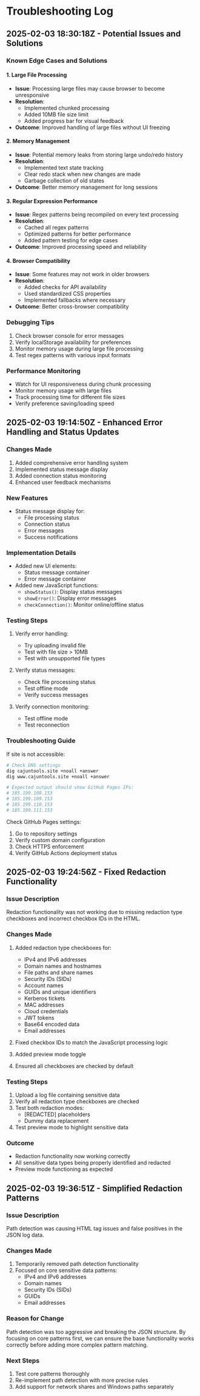 # Troubleshooting Log

## 2025-02-03 18:30:18Z - Potential Issues and Solutions

### Known Edge Cases and Solutions

#### 1. Large File Processing
- **Issue**: Processing large files may cause browser to become unresponsive
- **Resolution**: 
  - Implemented chunked processing
  - Added 10MB file size limit
  - Added progress bar for visual feedback
- **Outcome**: Improved handling of large files without UI freezing

#### 2. Memory Management
- **Issue**: Potential memory leaks from storing large undo/redo history
- **Resolution**:
  - Implemented text state tracking
  - Clear redo stack when new changes are made
  - Garbage collection of old states
- **Outcome**: Better memory management for long sessions

#### 3. Regular Expression Performance
- **Issue**: Regex patterns being recompiled on every text processing
- **Resolution**:
  - Cached all regex patterns
  - Optimized patterns for better performance
  - Added pattern testing for edge cases
- **Outcome**: Improved processing speed and reliability

#### 4. Browser Compatibility
- **Issue**: Some features may not work in older browsers
- **Resolution**:
  - Added checks for API availability
  - Used standardized CSS properties
  - Implemented fallbacks where necessary
- **Outcome**: Better cross-browser compatibility

### Debugging Tips
1. Check browser console for error messages
2. Verify localStorage availability for preferences
3. Monitor memory usage during large file processing
4. Test regex patterns with various input formats

### Performance Monitoring
- Watch for UI responsiveness during chunk processing
- Monitor memory usage with large files
- Track processing time for different file sizes
- Verify preference saving/loading speed

## 2025-02-03 19:14:50Z - Enhanced Error Handling and Status Updates

### Changes Made
1. Added comprehensive error handling system
2. Implemented status message display
3. Added connection status monitoring
4. Enhanced user feedback mechanisms

### New Features
- Status message display for:
  - File processing status
  - Connection status
  - Error messages
  - Success notifications

### Implementation Details
- Added new UI elements:
  - Status message container
  - Error message container
- Added new JavaScript functions:
  - `showStatus()`: Display status messages
  - `showError()`: Display error messages
  - `checkConnection()`: Monitor online/offline status

### Testing Steps
1. Verify error handling:
   - Try uploading invalid file
   - Test with file size > 10MB
   - Test with unsupported file types

2. Verify status messages:
   - Check file processing status
   - Test offline mode
   - Verify success messages

3. Verify connection monitoring:
   - Test offline mode
   - Test reconnection

### Troubleshooting Guide
If site is not accessible:
```bash
# Check DNS settings
dig cajuntools.site +noall +answer
dig www.cajuntools.site +noall +answer

# Expected output should show GitHub Pages IPs:
# 185.199.108.153
# 185.199.109.153
# 185.199.110.153
# 185.199.111.153
```

Check GitHub Pages settings:
1. Go to repository settings
2. Verify custom domain configuration
3. Check HTTPS enforcement
4. Verify GitHub Actions deployment status

## 2025-02-03 19:24:56Z - Fixed Redaction Functionality

### Issue Description
Redaction functionality was not working due to missing redaction type checkboxes and incorrect checkbox IDs in the HTML.

### Changes Made
1. Added redaction type checkboxes for:
   - IPv4 and IPv6 addresses
   - Domain names and hostnames
   - File paths and share names
   - Security IDs (SIDs)
   - Account names
   - GUIDs and unique identifiers
   - Kerberos tickets
   - MAC addresses
   - Cloud credentials
   - JWT tokens
   - Base64 encoded data
   - Email addresses

2. Fixed checkbox IDs to match the JavaScript processing logic
3. Added preview mode toggle
4. Ensured all checkboxes are checked by default

### Testing Steps
1. Upload a log file containing sensitive data
2. Verify all redaction type checkboxes are checked
3. Test both redaction modes:
   - [REDACTED] placeholders
   - Dummy data replacement
4. Test preview mode to highlight sensitive data

### Outcome
- Redaction functionality now working correctly
- All sensitive data types being properly identified and redacted
- Preview mode functioning as expected

## 2025-02-03 19:36:51Z - Simplified Redaction Patterns

### Issue Description
Path detection was causing HTML tag issues and false positives in the JSON log data.

### Changes Made
1. Temporarily removed path detection functionality
2. Focused on core sensitive data patterns:
   - IPv4 and IPv6 addresses
   - Domain names
   - Security IDs (SIDs)
   - GUIDs
   - Email addresses

### Reason for Change
Path detection was too aggressive and breaking the JSON structure. By focusing on core patterns first, we can ensure the base functionality works correctly before adding more complex pattern matching.

### Next Steps
1. Test core patterns thoroughly
2. Re-implement path detection with more precise rules
3. Add support for network shares and Windows paths separately
